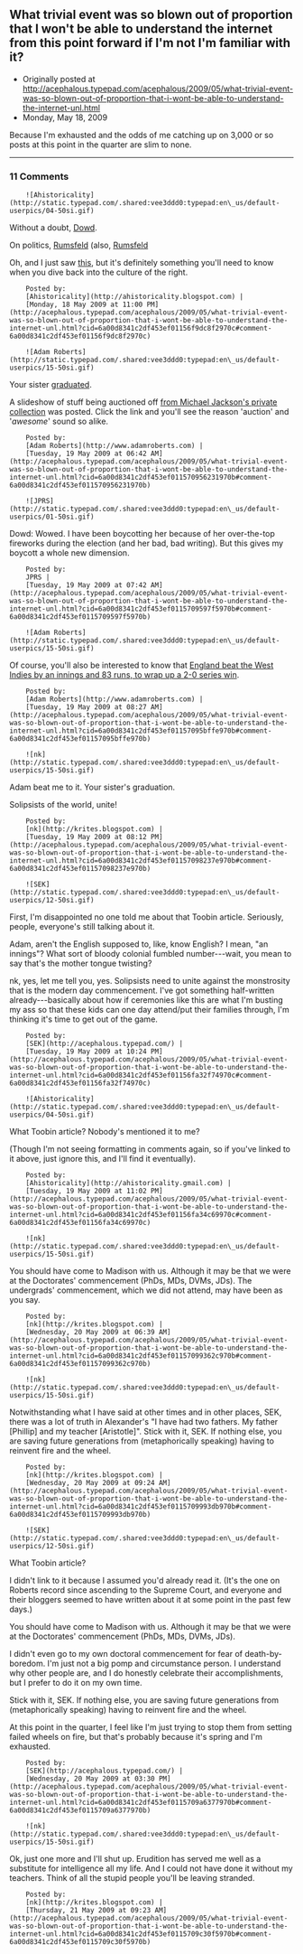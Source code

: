## What trivial event was so blown out of proportion that I won't be able to understand the internet from this point forward if I'm not I'm familiar with it?

 * Originally posted at http://acephalous.typepad.com/acephalous/2009/05/what-trivial-event-was-so-blown-out-of-proportion-that-i-wont-be-able-to-understand-the-internet-unl.html
 * Monday, May 18, 2009



Because I'm exhausted and the odds of me catching up on 3,000 or so posts at this point in the quarter are slim to none.

		

* * *

### 11 Comments 

		

                
[]()

	

		![Ahistoricality](http://static.typepad.com/.shared:vee3ddd0:typepad:en\_us/default-userpics/04-50si.gif)
	

	

		

Without a doubt, [Dowd](http://edgeofthewest.wordpress.com/2009/05/18/an-end-of-term-treat/).

On politics, [Rumsfeld](http://www.washingtonmonthly.com/archives/individual/2009\_05/018220.php) (also, [Rumsfeld](http://www.washingtonmonthly.com/archives/individual/2009\_05/018221.php)

Oh, and I just saw [this](http://www.washingtonmonthly.com/archives/individual/2009\_05/018234.php), but it's definitely something you'll need to know when you dive back into the culture of the right.

	

		Posted by:
		[Ahistoricality](http://ahistoricality.blogspot.com) |
		[Monday, 18 May 2009 at 11:00 PM](http://acephalous.typepad.com/acephalous/2009/05/what-trivial-event-was-so-blown-out-of-proportion-that-i-wont-be-able-to-understand-the-internet-unl.html?cid=6a00d8341c2df453ef01156f9dc8f2970c#comment-6a00d8341c2df453ef01156f9dc8f2970c)

[]()

	

		![Adam Roberts](http://static.typepad.com/.shared:vee3ddd0:typepad:en\_us/default-userpics/15-50si.gif)
	

	

		

Your sister [graduated](http://acephalous.typepad.com/acephalous/2009/05/you-must-comment.html).

A slideshow of stuff being auctioned off [from Michael Jackson's private collection]() was posted.  Click the link and you'll see the reason 'auction' and '_awesome_' sound so alike.

	

		Posted by:
		[Adam Roberts](http://www.adamroberts.com) |
		[Tuesday, 19 May 2009 at 06:42 AM](http://acephalous.typepad.com/acephalous/2009/05/what-trivial-event-was-so-blown-out-of-proportion-that-i-wont-be-able-to-understand-the-internet-unl.html?cid=6a00d8341c2df453ef011570956231970b#comment-6a00d8341c2df453ef011570956231970b)

[]()

	

		![JPRS](http://static.typepad.com/.shared:vee3ddd0:typepad:en\_us/default-userpics/01-50si.gif)
	

	

		

Dowd: Wowed. I have been boycotting her because of her over-the-top fireworks during the election (and her bad, bad writing). But this gives my boycott a whole new dimension.

	

		Posted by:
		JPRS |
		[Tuesday, 19 May 2009 at 07:42 AM](http://acephalous.typepad.com/acephalous/2009/05/what-trivial-event-was-so-blown-out-of-proportion-that-i-wont-be-able-to-understand-the-internet-unl.html?cid=6a00d8341c2df453ef0115709597f5970b#comment-6a00d8341c2df453ef0115709597f5970b)

[]()

	

		![Adam Roberts](http://static.typepad.com/.shared:vee3ddd0:typepad:en\_us/default-userpics/15-50si.gif)
	

	

		

Of course, you'll also be interested to know that [England beat the West Indies by an innings and 83 runs, to wrap up a 2-0 series win](http://news.bbc.co.uk/sport1/hi/cricket/england/8055444.stm).

	

		Posted by:
		[Adam Roberts](http://www.adamroberts.com) |
		[Tuesday, 19 May 2009 at 08:27 AM](http://acephalous.typepad.com/acephalous/2009/05/what-trivial-event-was-so-blown-out-of-proportion-that-i-wont-be-able-to-understand-the-internet-unl.html?cid=6a00d8341c2df453ef01157095bffe970b#comment-6a00d8341c2df453ef01157095bffe970b)

[]()

	

		![nk](http://static.typepad.com/.shared:vee3ddd0:typepad:en\_us/default-userpics/15-50si.gif)
	

	

		

Adam beat me to it.  Your sister's graduation.

Solipsists of the world, unite!

	

		Posted by:
		[nk](http://krites.blogspot.com) |
		[Tuesday, 19 May 2009 at 08:12 PM](http://acephalous.typepad.com/acephalous/2009/05/what-trivial-event-was-so-blown-out-of-proportion-that-i-wont-be-able-to-understand-the-internet-unl.html?cid=6a00d8341c2df453ef01157098237e970b#comment-6a00d8341c2df453ef01157098237e970b)

[]()

	

		![SEK](http://static.typepad.com/.shared:vee3ddd0:typepad:en\_us/default-userpics/12-50si.gif)
	

	

		

First, I'm disappointed no one told me about that Toobin article.  Seriously, people, everyone's still talking about it.  

Adam, aren't the English supposed to, like, know English?  I mean, "an innings"?  What sort of bloody colonial fumbled number---wait, you mean to say that's the mother tongue twisting?  

nk, yes, let me tell you, yes.  Solipsists need to unite against the monstrosity that is the modern day commencement.  I've got something half-written already---basically about how if ceremonies like this are what I'm busting my ass so that these kids can one day attend/put their families through, I'm thinking it's time to get out of the game. 

	

		Posted by:
		[SEK](http://acephalous.typepad.com/) |
		[Tuesday, 19 May 2009 at 10:24 PM](http://acephalous.typepad.com/acephalous/2009/05/what-trivial-event-was-so-blown-out-of-proportion-that-i-wont-be-able-to-understand-the-internet-unl.html?cid=6a00d8341c2df453ef01156fa32f74970c#comment-6a00d8341c2df453ef01156fa32f74970c)

[]()

	

		![Ahistoricality](http://static.typepad.com/.shared:vee3ddd0:typepad:en\_us/default-userpics/04-50si.gif)
	

	

		

What Toobin article? Nobody's mentioned it to me?

(Though I'm not seeing formatting in comments again, so if you've linked to it above, just ignore this, and I'll find it eventually).

	

		Posted by:
		[Ahistoricality](http://ahistoricality.gmail.com) |
		[Tuesday, 19 May 2009 at 11:02 PM](http://acephalous.typepad.com/acephalous/2009/05/what-trivial-event-was-so-blown-out-of-proportion-that-i-wont-be-able-to-understand-the-internet-unl.html?cid=6a00d8341c2df453ef01156fa34c69970c#comment-6a00d8341c2df453ef01156fa34c69970c)

[]()

	

		![nk](http://static.typepad.com/.shared:vee3ddd0:typepad:en\_us/default-userpics/15-50si.gif)
	

	

		

You should have come to Madison with us.  Although it may be that we were at the Doctorates' commencement (PhDs, MDs, DVMs, JDs).  The undergrads' commencement, which we did not attend, may have been as you say.

	

		Posted by:
		[nk](http://krites.blogspot.com) |
		[Wednesday, 20 May 2009 at 06:39 AM](http://acephalous.typepad.com/acephalous/2009/05/what-trivial-event-was-so-blown-out-of-proportion-that-i-wont-be-able-to-understand-the-internet-unl.html?cid=6a00d8341c2df453ef01157099362c970b#comment-6a00d8341c2df453ef01157099362c970b)

[]()

	

		![nk](http://static.typepad.com/.shared:vee3ddd0:typepad:en\_us/default-userpics/15-50si.gif)
	

	

		

Notwithstanding what I have said at other times and in other places, SEK, there was a lot of truth in Alexander's "I have had two fathers.  My father [Phillip] and my teacher [Aristotle]".  Stick with it, SEK.  If nothing else, you are saving future generations from (metaphorically speaking) having to reinvent fire and the wheel.

	

		Posted by:
		[nk](http://krites.blogspot.com) |
		[Wednesday, 20 May 2009 at 09:24 AM](http://acephalous.typepad.com/acephalous/2009/05/what-trivial-event-was-so-blown-out-of-proportion-that-i-wont-be-able-to-understand-the-internet-unl.html?cid=6a00d8341c2df453ef0115709993db970b#comment-6a00d8341c2df453ef0115709993db970b)

[]()

	

		![SEK](http://static.typepad.com/.shared:vee3ddd0:typepad:en\_us/default-userpics/12-50si.gif)
	

	

		

What Toobin article? 

I didn't link to it because I assumed you'd already read it.  (It's the one on Roberts record since ascending to the Supreme Court, and everyone and their bloggers seemed to have written about it at some point in the past few days.)

You should have come to Madison with us. Although it may be that we were at the Doctorates' commencement (PhDs, MDs, DVMs, JDs). 

I didn't even go to my own doctoral commencement for fear of death-by-boredom.  I'm just not a big pomp and circumstance person.  I understand why other people are, and I do honestly celebrate their accomplishments, but I prefer to do it on my own time.

Stick with it, SEK. If nothing else, you are saving future generations from (metaphorically speaking) having to reinvent fire and the wheel.

At this point in the quarter, I feel like I'm just trying to stop them from setting failed wheels on fire, but that's probably because it's spring and I'm exhausted.

	

		Posted by:
		[SEK](http://acephalous.typepad.com/) |
		[Wednesday, 20 May 2009 at 03:30 PM](http://acephalous.typepad.com/acephalous/2009/05/what-trivial-event-was-so-blown-out-of-proportion-that-i-wont-be-able-to-understand-the-internet-unl.html?cid=6a00d8341c2df453ef0115709a6377970b#comment-6a00d8341c2df453ef0115709a6377970b)

[]()

	

		![nk](http://static.typepad.com/.shared:vee3ddd0:typepad:en\_us/default-userpics/15-50si.gif)
	

	

		

Ok, just one more and I'll shut up.  Erudition has served me well as a substitute for intelligence all my life.  And I could not have done it without my teachers.  Think of all the stupid people you'll be leaving stranded.

	

		Posted by:
		[nk](http://krites.blogspot.com) |
		[Thursday, 21 May 2009 at 09:23 AM](http://acephalous.typepad.com/acephalous/2009/05/what-trivial-event-was-so-blown-out-of-proportion-that-i-wont-be-able-to-understand-the-internet-unl.html?cid=6a00d8341c2df453ef0115709c30f5970b#comment-6a00d8341c2df453ef0115709c30f5970b)

		

        